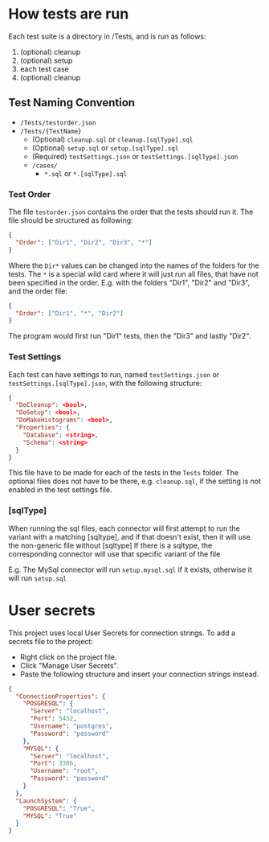 ﻿# How tests are run

Each test suite is a directory in /Tests, and is run as follows:
1. (optional) cleanup
2. (optional) setup
3. each test case
4. (optional) cleanup

## Test Naming Convention

* `/Tests/testorder.json`
* `/Tests/{TestName}`
  * (Optional) `cleanup.sql` or `cleanup.[sqlType].sql`
  * (Optional) `setup.sql` or `setup.[sqlType].sql`
  * (Required) `testSettings.json` or `testSettings.[sqlType].json`
  * `/cases/`
    * `*.sql` or `*.[sqlType].sql`

### Test Order
The file `testorder.json` contains the order that the tests should run it. 
The file should be structured as following:
```json
{
  "Order": ["Dir1", "Dir2", "Dir3", "*"]
}
```
Where the `Dir*` values can be changed into the names of the folders for the tests.
The `*` is a special wild card where it will just run all files, that have not been specified in the order.
E.g. with the folders "Dir1", "Dir2" and "Dir3", and the order file:
```json
{
  "Order": ["Dir1", "*", "Dir2"]
}
```
The program would first run "Dir1" tests, then the "Dir3" and lastly "Dir2".

### Test Settings
Each test can have settings to run, named `testSettings.json` or `testSettings.[sqlType].json`, with the following structure:
```json
{
  "DoCleanup": <bool>,
  "DoSetup": <bool>,
  "DoMakeHistograms": <bool>,
  "Properties": {
    "Database": <string>,
    "Schema": <string>
  }
}
```
This file have to be made for each of the tests in the `Tests` folder.
The optional files does not have to be there, e.g. `cleanup.sql`, if the setting is not enabled in the test settings file.

### [sqlType]
When running the sql files, each connector will first attempt to run the variant with a matching [sqltype], and if that doesn't exist, then it will use the non-generic file without [sqltype]
If there is a sqltype, the corresponding connector will use that specific variant of the file

E.g.
	The MySql connector will run `setup.mysql.sql` if it exists, otherwise it will run `setup.sql`

# User secrets
This project uses local User Secrets for connection strings.
To add a secrets file to the project:
* Right click on the project file.
* Click "Manage User Secrets".
* Paste the following structure and insert your connection strings instead.

```json
{
  "ConnectionProperties": {
    "POSGRESQL": {
      "Server": "localhost",
      "Port": 5432,
      "Username": "postgres",
      "Password": "password"
    },
    "MYSQL": {
      "Server": "localhost",
      "Port": 3306,
      "Username": "root",
      "Password": "password"
    }
  },
  "LaunchSystem": {
    "POSGRESQL": "True",
    "MYSQL": "True"
  }
}
```
